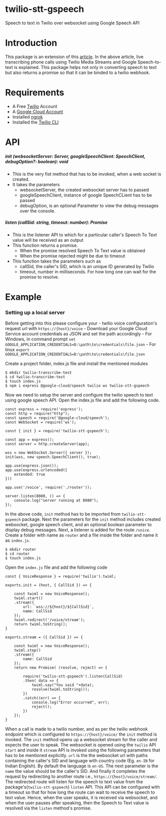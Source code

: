 
# twilio-stt-gspeech

Speech to text in Twilio over websocket using Google Speech API

# Introduction

This package is an extension of this [article](https://www.twilio.com/blog/live-transcribing-phone-calls-using-twilio-media-streams-and-google-speech-text).
In the above article, live transcribing phone calls using Twilio Media Streams and Google Speech-to-text is explained.
This package helps not only in converting speech to text but also returns a promise so that it can be binded to a twilio webhook.

# Requirements
-   A Free [Twilio](https://www.twilio.com/try-twilio) Account
-   A [Google Cloud Account](https://cloud.google.com/)
-   Installed [ngrok](https://ngrok.com/)
-   Installed the [Twilio CLI](https://www.twilio.com/docs/twilio-cli/quickstart)

# API

##### init (websocketServer: Server, googleSpeechClient: SpeechClient, debugOption?: boolean): void

-   This is the very fist method that has to be invoked, when a web socket is created.
-   It takes the parameters
	-   websocketServer, the created websocket server has to passed
	-   googleSpeechClient, instance of google SpeechCLient has to be passed
	-   debugOption, is an optional Parameter to view the debug messages over the console.

##### listen (callSid: string, timeout: number): Promise<string>
-   This is the listener API to which for a particular caller's Speech To Text value will be received as an output
-   This function returns a promise. 
    -   When the promise resolved Speech To Text value is obtained
    -   When the promise rejected might be due to timeout
-   This function takes the parameters such as 
    -   callSid, the caller's SID, which is an unique ID generated by Twilio
    -   timeout, number in milliseconds. For how long one can wait for the promise to resolve.

# Example

### Setting up a local server

Before getting into this please configure your 
    -   twilio voice configuration's request url with `https://{host}/voice`
    -   Download your Google Cloud Service account credentials as JSON and set the path accordingly
    -   For Windows, in command prompt
        `set GOOGLE_APPLICATION_CREDENTIALS=D:\path\to\credentials\file.json`
    -   For linux
        `export GOOGLE_APPLICATION_CREDENTIALS=D:\path\to\credentials\file.json`

Create a project folder, index.js file and install the mentioned modules
```
$ mkdir twilio-transcribe-test
$ cd twilio-transcribe-test
$ touch index.js
$ npm i express @google-cloud/speech twilio ws twilio-stt-gspeech
```
Now we need to setup the server and configure the twilio speech to text using google speech API.
Open the index.js file and add the following code.
```
const express = require('express');
const http = require("http");
const speech = require('@google-cloud/speech');
const WebSocket = require('ws');

const { init } = require('twilio-stt-gspeech');

const app = express();
const server = http.createServer(app);

wss = new WebSocket.Server({ server });
init(wss, new speech.SpeechClient(), true);

app.use(express.json());
app.use(express.urlencoded({
    extended: true
}))

app.use('/voice', require('./router'));

server.listen(8080, () => {
    console.log("server running at 8080");
});
```
In the above code, `init` method has to be imported from `twilio-stt-gspeech` package. Next the parameters for the `init` method includes created websocket, google speech client, and an optional boolean parameter to display debug messages.
Next, a listener is added for the route `/voice`.
Create a folder with name as `router` and a file inside the folder and name it as `index.js`.
```
$ mkdir router
$ cd router
$ touch index.js
```
Open the `index.js` file and add the following code
```
const { VoiceResponse } = require('twilio').twiml;

exports.init = (host, { CallSid }) => {

    const twiml = new VoiceResponse();
    twiml.start()
    .stream({
        url: `wss://${host}/${CallSid}`,
        name: CallSid
    });
    twiml.redirect('/voice/stream');
    return twiml.toString();
}

exports.stream = ({ CallSid }) => {

    const twiml = new VoiceResponse();
    twiml.stop()
    .stream({
        name: CallSid
    });
    return new Promise( (resolve, reject) => {
    
        require('twilio-stt-gspeech').listen(CallSid)
        .then( data => {
            twiml.say("You said "+data);
            resolve(twiml.toString());
        })
        .catch((err) => {
            console.log("Error occurred", err);
            reject();
        })
    });
}
```
When a call is made to a twilio number, and as per the twilio webhook endpoint which is configured to `https://{host}/voice/` the `init` method is invoked.
The `init` method opens up a websocket stream for the caller and expects the user to speak. The websocket is opened using the `twilio` API `start` and inside it `stream` API is invoked using the following parameters that has to be mentioned explicitly. `url` is the the websocket url with paths containing the caller's SID and language with country code (Eg. `en-IN` for Indian English). By default the language is `en-US`. The next parameter is the `name` the value should be the caller's SID.
And finally it completes the request by redirecting to another route i.e., `https://{host}/voice/stream/`. 
The redirected route will listen for the speech to text value from the package's(`twilio-stt-gspeech`) `listen` API. This API can be configured with a timeout so that for how long the route can wait to receive the speech to text value.
Hence, when the user speaks, it is received via websocket, and when the user pauses after speaking, then the Speech to Text value is resolved via the `listen` method's promise.